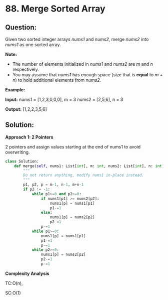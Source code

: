 
# 88. Merge Sorted Array

  

  

## Question:


Given two sorted integer arrays  _nums1_  and  _nums2_, merge  _nums2_  into  _nums1_  as one sorted array.

**Note:**

-   The number of elements initialized in  _nums1_  and  _nums2_  are  _m_  and  _n_  respectively.
-   You may assume that  _nums1_  has enough space (size that is **equal**  to  _m_  +  _n_) to hold additional elements from  _nums2_.

**Example:**

**Input:**
nums1 = [1,2,3,0,0,0], m = 3
nums2 = [2,5,6],       n = 3

**Output:** [1,2,2,3,5,6]
## Solution:

  

**Approach 1: 2 Pointers**

2 pointers and assign values starting at the end of nums1 to avoid overwriting.
```python
class Solution:
    def merge(self, nums1: List[int], m: int, nums2: List[int], n: int) -> None:
        """
        Do not return anything, modify nums1 in-place instead.
        """
        p1, p2, p = m-1, n-1, m+n-1
        if p2 != -1:
            while p1>=0 and p2>=0:
                if nums1[p1] >= nums2[p2]:
                    nums1[p] = nums1[p1]
                    p1-=1
                else:
                    nums1[p] = nums2[p2]
                    p2-=1
                p-=1
            while p1>=0:
                nums1[p] = nums1[p1]
                p1-=1
                p-=1
            while p2>=0:
                nums1[p] = nums2[p2]
                p2-=1
                p-=1
```
**Complexity Analysis**

TC:O(n), 
  

SC:O(1) 
